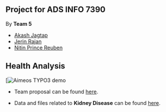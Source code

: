 ## Project for ADS INFO 7390

By **Team 5** 

* [Akash Jagtap](jagtap.ak@husky.neu.edu)
* [Jerin Rajan](rajan.j@husky.neu.edu)
* [Nitin Prince Reuben](reuben.n@husky.neu.edu)

## Health Analysis

[![Aimeos TYPO3 demo](http://s3.amazonaws.com/e4healthinc/wp-content/uploads/2016/03/16130531/medical_medium.png)

* Team proposal can be found [here](https://github.com/NortheasternUniversityADS/Final-Project/blob/master/Health%20Analysis.pdf).

* Data and files related to **Kidney Disease** can be found [here](https://github.com/NortheasternUniversityADS/Final-Project/tree/master/Kidney%20Disease). 
